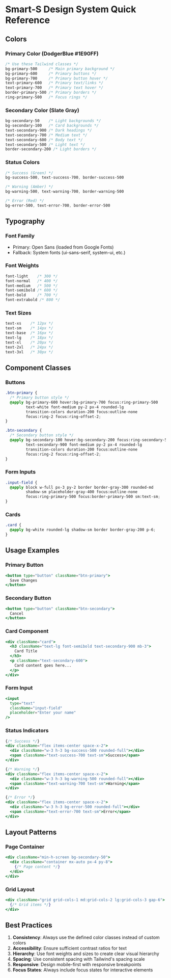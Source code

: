# Smart-S Design System Quick Reference

## Colors

### Primary Color (DodgerBlue #1E90FF)
```css
/* Use these Tailwind classes */
bg-primary-500     /* Main primary background */
bg-primary-600     /* Primary buttons */
bg-primary-700     /* Primary button hover */
text-primary-600   /* Primary text/links */
text-primary-700   /* Primary text hover */
border-primary-500 /* Primary borders */
ring-primary-500   /* Focus rings */
```

### Secondary Color (Slate Gray)
```css
bg-secondary-50    /* Light backgrounds */
bg-secondary-100   /* Card backgrounds */
text-secondary-900 /* Dark headings */
text-secondary-700 /* Medium text */
text-secondary-600 /* Body text */
text-secondary-500 /* Light text */
border-secondary-200 /* Light borders */
```

### Status Colors
```css
/* Success (Green) */
bg-success-500, text-success-700, border-success-500

/* Warning (Amber) */
bg-warning-500, text-warning-700, border-warning-500

/* Error (Red) */
bg-error-500, text-error-700, border-error-500
```

## Typography

### Font Family
- Primary: Open Sans (loaded from Google Fonts)
- Fallback: System fonts (ui-sans-serif, system-ui, etc.)

### Font Weights
```css
font-light    /* 300 */
font-normal   /* 400 */
font-medium   /* 500 */
font-semibold /* 600 */
font-bold     /* 700 */
font-extrabold /* 800 */
```

### Text Sizes
```css
text-xs    /* 12px */
text-sm    /* 14px */
text-base  /* 16px */
text-lg    /* 18px */
text-xl    /* 20px */
text-2xl   /* 24px */
text-3xl   /* 30px */
```

## Component Classes

### Buttons
```css
.btn-primary {
  /* Primary button style */
  @apply bg-primary-600 hover:bg-primary-700 focus:ring-primary-500 
         text-white font-medium py-2 px-4 rounded-lg 
         transition-colors duration-200 focus:outline-none 
         focus:ring-2 focus:ring-offset-2;
}

.btn-secondary {
  /* Secondary button style */
  @apply bg-secondary-100 hover:bg-secondary-200 focus:ring-secondary-500 
         text-secondary-900 font-medium py-2 px-4 rounded-lg 
         transition-colors duration-200 focus:outline-none 
         focus:ring-2 focus:ring-offset-2;
}
```

### Form Inputs
```css
.input-field {
  @apply block w-full px-3 py-2 border border-gray-300 rounded-md 
         shadow-sm placeholder-gray-400 focus:outline-none 
         focus:ring-primary-500 focus:border-primary-500 sm:text-sm;
}
```

### Cards
```css
.card {
  @apply bg-white rounded-lg shadow-sm border border-gray-200 p-6;
}
```

## Usage Examples

### Primary Button
```jsx
<button type="button" className="btn-primary">
  Save Changes
</button>
```

### Secondary Button
```jsx
<button type="button" className="btn-secondary">
  Cancel
</button>
```

### Card Component
```jsx
<div className="card">
  <h3 className="text-lg font-semibold text-secondary-900 mb-3">
    Card Title
  </h3>
  <p className="text-secondary-600">
    Card content goes here...
  </p>
</div>
```

### Form Input
```jsx
<input
  type="text"
  className="input-field"
  placeholder="Enter your name"
/>
```

### Status Indicators
```jsx
{/* Success */}
<div className="flex items-center space-x-2">
  <div className="w-3 h-3 bg-success-500 rounded-full"></div>
  <span className="text-success-700 text-sm">Success</span>
</div>

{/* Warning */}
<div className="flex items-center space-x-2">
  <div className="w-3 h-3 bg-warning-500 rounded-full"></div>
  <span className="text-warning-700 text-sm">Warning</span>
</div>

{/* Error */}
<div className="flex items-center space-x-2">
  <div className="w-3 h-3 bg-error-500 rounded-full"></div>
  <span className="text-error-700 text-sm">Error</span>
</div>
```

## Layout Patterns

### Page Container
```jsx
<div className="min-h-screen bg-secondary-50">
  <div className="container mx-auto px-4 py-8">
    {/* Page content */}
  </div>
</div>
```

### Grid Layout
```jsx
<div className="grid grid-cols-1 md:grid-cols-2 lg:grid-cols-3 gap-6">
  {/* Grid items */}
</div>
```

## Best Practices

1. **Consistency**: Always use the defined color classes instead of custom colors
2. **Accessibility**: Ensure sufficient contrast ratios for text
3. **Hierarchy**: Use font weights and sizes to create clear visual hierarchy
4. **Spacing**: Use consistent spacing with Tailwind's spacing scale
5. **Responsive**: Design mobile-first with responsive breakpoints
6. **Focus States**: Always include focus states for interactive elements
